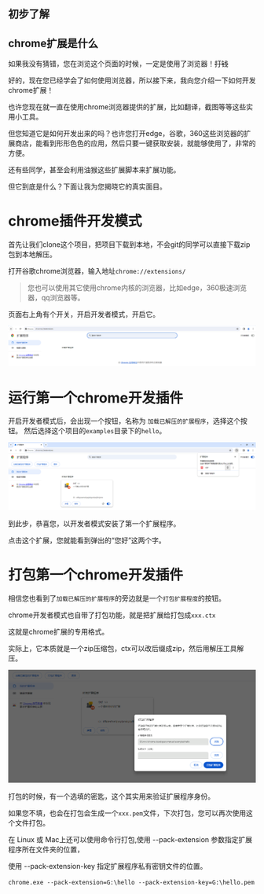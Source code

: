 ## 初步了解 

## chrome扩展是什么

如果我没有猜错，您在浏览这个页面的时候，一定是使用了浏览器！~~打钱~~

好的，现在您已经学会了如何使用浏览器，所以接下来，我向您介绍一下如何开发chrome扩展！

也许您现在就一直在使用chrome浏览器提供的扩展，比如翻译，截图等等这些实用小工具。

但您知道它是如何开发出来的吗？也许您打开edge，谷歌，360这些浏览器的扩展商店，能看到形形色色的应用，然后只要一键获取安装，就能够使用了，非常的方便。

还有些同学，甚至会利用油猴这些扩展脚本来扩展功能。

但它到底是什么？下面让我为您揭晓它的真实面目。


# chrome插件开发模式

首先让我们clone这个项目，把项目下载到本地，不会git的同学可以直接下载zip包到本地解压。

打开谷歌chrome浏览器，输入地址`chrome://extensions/`
> 您也可以使用其它使用chrome内核的浏览器，比如edge，360极速浏览器，qq浏览器等。

页面右上角有个开关，开启开发者模式，开启它。

![image.png](./images/1.png)

# 运行第一个chrome开发插件 

开启开发者模式后，会出现一个按钮，名称为 `加载已解压的扩展程序`，选择这个按钮。
然后选择这个项目的`examples`目录下的`hello`。

![image.png](./images/2.png)

到此步，恭喜您，以开发者模式安装了第一个扩展程序。

点击这个扩展，您就能看到弹出的“您好”这两个字。

# 打包第一个chrome开发插件

相信您也看到了`加载已解压的扩展程序`的旁边就是一个`打包扩展程度`的按钮。

chrome开发者模式也自带了打包功能，就是把扩展给打包成`xxx.ctx`

这就是chrome扩展的专用格式。

实际上，它本质就是一个zip压缩包，ctx可以改后缀成zip，然后用解压工具解压。

![image.png](./images/3.png)

打包的时候，有一个选填的密匙，这个其实用来验证扩展程序身份。

如果您不填，也会在打包会生成一个`xxx.pem`文件，下次打包，您可以再次使用这个文件打包。


在 Linux 或 Mac上还可以使用命令行打包,使用 --pack-extension 参数指定扩展程序所在文件夹的位置，

使用 --pack-extension-key 指定扩展程序私有密钥文件的位置。

`chrome.exe --pack-extension=G:\hello --pack-extension-key=G:\hello.pem`